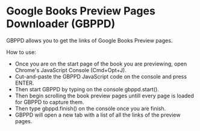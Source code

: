 # Google Books Preview Pages Downloader (GBPPD)

GBPPD allows you to get the links of Google Books Preview pages.

How to use:

- Once you are on the start page of the book you are previewing, open Chrome's JavaScript Console (Cmd+Opt+J).
- Cut-and-paste the GBPPD JavaScript code on the console and press ENTER.
- Then start GBPPD by typing on the console gbppd.start().
- Then begin scrolling the book preview pages untill every page is loaded for GBPPD to capture them.
- Then type gbppd.finish() on the console once you are finish.
- GBPPD will open a new tab with a list of all the links of the preview pages.
